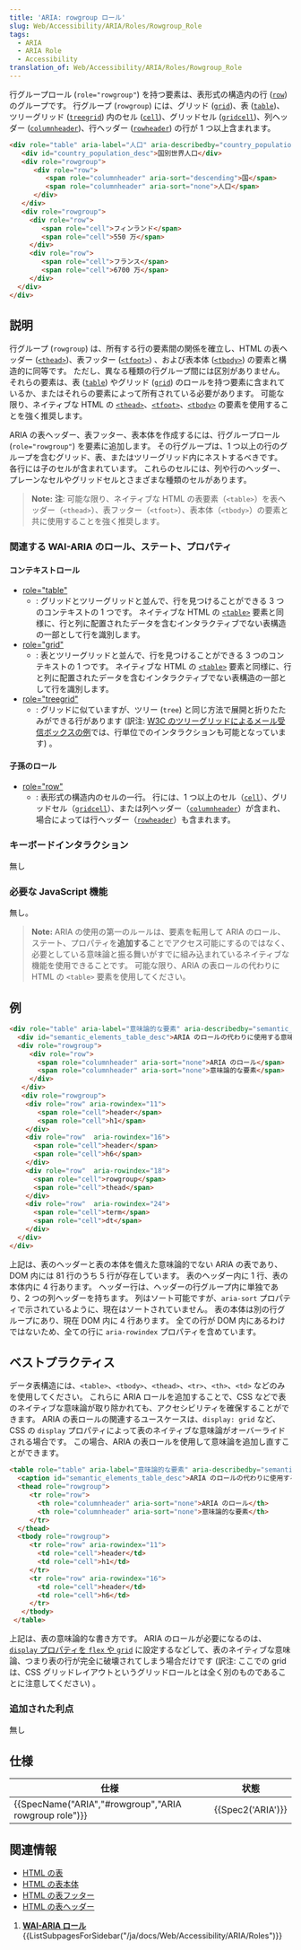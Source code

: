 ```yaml
---
title: 'ARIA: rowgroup ロール'
slug: Web/Accessibility/ARIA/Roles/Rowgroup_Role
tags:
  - ARIA
  - ARIA Role
  - Accessibility
translation_of: Web/Accessibility/ARIA/Roles/Rowgroup_Role
---
```

行グループロール (`role="rowgroup"`) を持つ要素は、表形式の構造内の行 ([`row`](/ja/docs/Web/Accessibility/ARIA/Roles/Row_Role)) のグループです。 行グループ (`rowgroup`) には、グリッド ([`grid`](/ja/docs/Web/Accessibility/ARIA/Roles/Grid_Role))、表 ([`table`](/ja/docs/Web/Accessibility/ARIA/Roles/Table_Role))、ツリーグリッド ([`treegrid`](/ja/docs/Web/Accessibility/ARIA/Roles/Treegrid_Role)) 内のセル ([`cell`](/ja/docs/Web/Accessibility/ARIA/Roles/Cell_Role))、グリッドセル ([`gridcell`](/ja/docs/Web/Accessibility/ARIA/Roles/Gridcell_role))、列ヘッダー ([`columnheader`](/ja/docs/Web/Accessibility/ARIA/Roles/Columnheader_Role))、行ヘッダー ([`rowheader`](/ja/docs/Web/Accessibility/ARIA/Roles/rowheader_Role)) の行が 1 つ以上含まれます。

```html
<div role="table" aria-label="人口" aria-describedby="country_population_desc">
   <div id="country_population_desc">国別世界人口</div>
   <div role="rowgroup">
      <div role="row">
         <span role="columnheader" aria-sort="descending">国</span>
         <span role="columnheader" aria-sort="none">人口</span>
      </div>
   </div>
   <div role="rowgroup">
     <div role="row">
        <span role="cell">フィンランド</span>
        <span role="cell">550 万</span>
     </div>
     <div role="row">
        <span role="cell">フランス</span>
        <span role="cell">6700 万</span>
     </div>
  </div>
</div>
```

## 説明

行グループ (`rowgroup`) は、所有する行の要素間の関係を確立し、HTML の表ヘッダー ([`<thead>`](/ja/docs/Web/HTML/Element/thead))、表フッター ([`<tfoot>`](/ja/docs/Web/HTML/Element/tfoot)) 、および表本体 ([`<tbody>`](/ja/docs/Web/HTML/Element/tbody)) の要素と構造的に同等です。 ただし、異なる種類の行グループ間には区別がありません。 それらの要素は、表 ([`table`](/ja/docs/Web/Accessibility/ARIA/Roles/Table_Role)) やグリッド ([`grid`](/ja/docs/Web/Accessibility/ARIA/Roles/Grid_Role)) のロールを持つ要素に含まれているか、またはそれらの要素によって所有されている必要があります。 可能な限り、ネイティブな HTML の [`<thead>`](/ja/docs/Web/HTML/Element/thead)、[`<tfoot>`](/ja/docs/Web/HTML/Element/tfoot)、[`<tbody>`](/ja/docs/Web/HTML/Element/tbody) の要素を使用することを強く推奨します。

ARIA の表ヘッダー、表フッター、表本体を作成するには、行グループロール (`role="rowgroup"`) を要素に追加します。 その行グループは、1 つ以上の行のグループを含むグリッド、表、またはツリーグリッド内にネストするべきです。 各行には子のセルが含まれています。 これらのセルには、列や行のヘッダー、プレーンなセルやグリッドセルとさまざまな種類のセルがあります。

> **Note:** **注**: 可能な限り、ネイティブな HTML の表要素（`<table>`）を表ヘッダー（`<thead>`）、表フッター（`<tfoot>`）、表本体（`<tbody>`）の要素と共に使用することを強く推奨します。

### 関連する WAI-ARIA のロール、ステート、プロパティ

#### コンテキストロール

- [role="table"](/ja/docs/Web/Accessibility/ARIA/Roles/Table_Role)
  - : グリッドとツリーグリッドと並んで、行を見つけることができる 3 つのコンテキストの 1 つです。 ネイティブな HTML の [`<table>`](/ja/docs/Web/HTML/Element/table) 要素と同様に、行と列に配置されたデータを含むインタラクティブでない表構造の一部として行を識別します。
- [role="grid"](/ja/docs/Web/Accessibility/ARIA/Roles/Grid_Role)
  - : 表とツリーグリッドと並んで、行を見つけることができる 3 つのコンテキストの 1 つです。 ネイティブな HTML の [`<table>`](/ja/docs/Web/HTML/Element/table) 要素と同様に、行と列に配置されたデータを含むインタラクティブでない表構造の一部として行を識別します。
- [role="treegrid"](/ja/docs/Web/Accessibility/ARIA/Roles/Treegrid_Role)
  - : グリッドに似ていますが、ツリー (`tree`) と同じ方法で展開と折りたたみができる行があります (訳注: [W3C のツリーグリッドによるメール受信ボックスの例](https://www.w3.org/TR/wai-aria-practices-1.1/examples/treegrid/treegrid-1.html)では、行単位でのインタラクションも可能となっています) 。

#### 子孫のロール

- [role="row"](/ja/docs/Web/Accessibility/ARIA/Roles/Row_Role)
  - : 表形式の構造内のセルの一行。 行には、1 つ以上のセル（[`cell`](/ja/docs/Web/Accessibility/ARIA/Roles/Cell_Role)）、グリッドセル（[`gridcell`](/ja/docs/Web/Accessibility/ARIA/Roles/Gridcell_role)）、または列ヘッダー（[`columnheader`](/ja/docs/Web/Accessibility/ARIA/Roles/Columnheader_Role)）が含まれ、場合によっては行ヘッダー（[`rowheader`](/ja/docs/Web/Accessibility/ARIA/Roles/rowheader_Role)）も含まれます。

### キーボードインタラクション

無し

### 必要な JavaScript 機能

無し。

> **Note:** ARIA の使用の第一のルールは、要素を転用して ARIA のロール、ステート、プロパティを**追加する**ことでアクセス可能にするのではなく、必要としている意味論と振る舞いがすでに組み込まれているネイティブな機能を使用できることです。 可能な限り、ARIA の表ロールの代わりに HTML の `<table>` 要素を使用してください。

## 例

```html
<div role="table" aria-label="意味論的な要素" aria-describedby="semantic_elements_table_desc" aria-rowcount="81">
  <div id="semantic_elements_table_desc">ARIA のロールの代わりに使用する意味論的な要素</div>
  <div role="rowgroup">
     <div role="row">
       <span role="columnheader" aria-sort="none">ARIA のロール</span>
       <span role="columnheader" aria-sort="none">意味論的な要素</span>
     </div>
   </div>
   <div role="rowgroup">
    <div role="row" aria-rowindex="11">
       <span role="cell">header</span>
       <span role="cell">h1</span>
    </div>
    <div role="row"  aria-rowindex="16">
      <span role="cell">header</span>
      <span role="cell">h6</span>
    </div>
    <div role="row"  aria-rowindex="18">
      <span role="cell">rowgroup</span>
      <span role="cell">thead</span>
    </div>
    <div role="row"  aria-rowindex="24">
      <span role="cell">term</span>
      <span role="cell">dt</span>
    </div>
  </div>
</div>
```

上記は、表のヘッダーと表の本体を備えた意味論的でない ARIA の表であり、DOM 内には 81 行のうち 5 行が存在しています。 表のヘッダー内に 1 行、表の本体内に 4 行あります。 ヘッダー行は、ヘッダーの行グループ内に単独であり、2 つの列ヘッダーを持ちます。 列はソート可能ですが、`aria-sort` プロパティで示されているように、現在はソートされていません。 表の本体は別の行グループにあり、現在 DOM 内に 4 行あります。 全ての行が DOM 内にあるわけではないため、全ての行に `aria-rowindex` プロパティを含めています。

## ベストプラクティス

データ表構造には、`<table>`、`<tbody>`、`<thead>`、`<tr>`、`<th>`、`<td>` などのみを使用してください。 これらに ARIA ロールを追加することで、CSS などで表のネイティブな意味論が取り除かれても、アクセシビリティを確保することができます。 ARIA の表ロールの関連するユースケースは、`display: grid` など、CSS の `display` プロパティによって表のネイティブな意味論がオーバーライドされる場合です。 この場合、ARIA の表ロールを使用して意味論を追加し直すことができます。

```html
<table role="table" aria-label="意味論的な要素" aria-describedby="semantic_elements_table_desc" aria-rowcount="81">
  <caption id="semantic_elements_table_desc">ARIA のロールの代わりに使用する意味論的な要素</caption>
  <thead role="rowgroup">
     <tr role="row">
       <th role="columnheader" aria-sort="none">ARIA のロール</th>
       <th role="columnheader" aria-sort="none">意味論的な要素</th>
     </tr>
  </thead>
  <tbody role="rowgroup">
     <tr role="row" aria-rowindex="11">
       <td role="cell">header</td>
       <td role="cell">h1</td>
     </tr>
     <tr role="row" aria-rowindex="16">
       <td role="cell">header</td>
       <td role="cell">h6</td>
     </tr>
   </tbody>
 </table>
```

上記は、表の意味論的な書き方です。 ARIA のロールが必要になるのは、[`display` プロパティを `flex` や `grid`](/ja/docs/Web/CSS/display#accessibility_concerns) に設定するなどして、表のネイティブな意味論、つまり表の行が完全に破壊されてしまう場合だけです (訳注: ここでの grid は、CSS グリッドレイアウトというグリッドロールとは全く別のものであることに注意してください) 。

### 追加された利点

無し

## 仕様

| 仕様                                                                     | 状態                     |
| ------------------------------------------------------------------------ | ------------------------ |
| {{SpecName("ARIA","#rowgroup","ARIA rowgroup role")}} | {{Spec2('ARIA')}} |

## 関連情報

- [HTML の表](/ja/docs/Web/HTML/Element/table)
- [HTML の表本体](/ja/docs/Web/HTML/Element/tbody)
- [HTML の表フッター](/ja/docs/Web/HTML/Element/tfoot)
- [HTML の表ヘッダー](/ja/docs/Web/HTML/Element/thead)

1.  [**WAI-ARIA ロール**](/ja/docs/Web/Accessibility/ARIA/Roles){{ListSubpagesForSidebar("/ja/docs/Web/Accessibility/ARIA/Roles")}}
